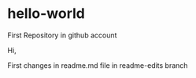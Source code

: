 # hello-world
First Repository in github account

Hi,

First changes in readme.md file in  readme-edits branch
